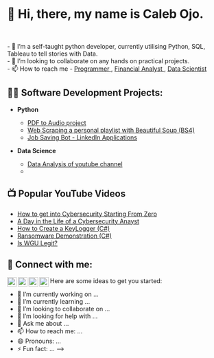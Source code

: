 <h1> 👋 Hi, there, my name is Caleb Ojo. </h1>
<br>
<p>-  🌱 I’m a self-taught python developer, currently utilising Python, SQL, Tableau  to tell stories with Data.
<br>
- 💞️ I’m looking to collaborate on any hands on practical projects.
<br>
- 📫 How to reach me - 
<a href="https://github.com/gbogzy1">Programmer </a>, 
<a href="https://www.linkedin.com/in/calebojo/">Financial Analyst </a>, 
<a href="https://www.datascienceportfol.io/calebojo">Data Scientist</a>
</p>
<p align="center"> 

<h2>👨‍💻 Software Development Projects:</h2>

- <b>Python</b>
  - [PDF to Audio project](https://github.com/gbogzy1/PDF_to_Audio)
  - [Web Scraping a personal playlist with Beautiful Soup (BS4)](https://github.com/gbogzy1/Billboard-Playlist-)
  - [Job Saving Bot - LinkedIn Applications](https://github.com/gbogzy1/Job-Application-Save-Bot)

- <b> Data Science </b>
  - [Data Analysis of youtube channel](https://github.com/gbogzy1/YoutubeAnalysis-DataScience)
  - 

<h2>📺 Popular YouTube Videos</h2>

- [How to get into Cybersecurity Starting From Zero](https://www.youtube.com/watch?v=a83ASGn_V_s)
- [A Day in the Life of a Cybersecurity Anayst](https://www.youtube.com/watch?v=uHy3oM7NnoU)
- [How to Create a KeyLogger (C#)](https://www.youtube.com/watch?v=N-L9hklSlNk)
- [Ransomware Demonstration (C#)](https://www.youtube.com/watch?v=OfvdQeh79s0)
- [Is WGU Legit?](https://www.youtube.com/watch?v=E2MwRWxDBkA)

<h2> 🤳 Connect with me:</h2>

[<img align="left" alt="JoshMadakor | YouTube" width="22px" src="https://cdn.jsdelivr.net/npm/simple-icons@v3/icons/youtube.svg" />][youtube]
[<img align="left" alt="JoshMadakor | Twitter" width="22px" src="https://cdn.jsdelivr.net/npm/simple-icons@v3/icons/twitter.svg" />][twitter]
[<img align="left" alt="JoshMadakor | LinkedIn" width="22px" src="https://cdn.jsdelivr.net/npm/simple-icons@v3/icons/linkedin.svg" />][linkedin]
[<img align="left" alt="JoshMadakor | Instagram" width="22px" src="https://cdn.jsdelivr.net/npm/simple-icons@v3/icons/instagram.svg" />][instagram]

[twitter]: https://twitter.com/joshmadakor
[youtube]: https://www.youtube.com/c/joshmadakor
[instagram]: https://www.instagram.com/joshmadakor/
[linkedin]: https://linkedin.com/in/joshmadakor


Here are some ideas to get you started:

- 🔭 I’m currently working on ...
- 🌱 I’m currently learning ...
- 👯 I’m looking to collaborate on ...
- 🤔 I’m looking for help with ...
- 💬 Ask me about ...
- 📫 How to reach me: ...
- 😄 Pronouns: ...
- ⚡ Fun fact: ...
-->
<!---
gbogzy1/gbogzy1 is a ✨ special ✨ repository because its `README.md` (this file) appears on your GitHub profile.
You can click the Preview link to take a look at your changes.
--->
